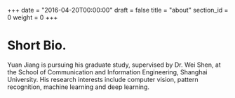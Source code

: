 +++
date = "2016-04-20T00:00:00"
draft = false
title = "about"
section_id = 0
weight = 0
+++

# Short Bio.

Yuan Jiang is pursuing his graduate study, supervised by Dr. Wei Shen, at the School of Communication and Information Engineering, Shanghai University. His research interests include computer vision, pattern recognition, machine learning and deep learning.
